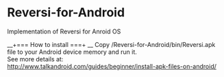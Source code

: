 Reversi-for-Android
===================

Implementation of Reversi for Anroid OS

__+=== How to install ===+ __ 
Copy /Reversi-for-Android/bin/Reversi.apk file to your Android device memory and run it.  
See more details at:  
http://www.talkandroid.com/guides/beginner/install-apk-files-on-android/

